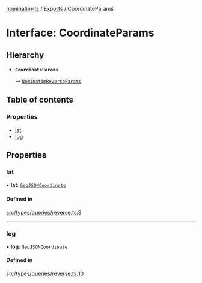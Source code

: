 [nominatim-ts](../README.md) / [Exports](../modules.md) / CoordinateParams

# Interface: CoordinateParams

## Hierarchy

- **`CoordinateParams`**

  ↳ [`NominatimReverseParams`](NominatimReverseParams.md)

## Table of contents

### Properties

- [lat](CoordinateParams.md#lat)
- [log](CoordinateParams.md#log)

## Properties

### lat

• **lat**: [`GeoJSONCoordinate`](../modules.md#geojsoncoordinate)

#### Defined in

[src/types/queries/reverse.ts:9](https://github.com/blksnk/nominatim-js/blob/a025e65/src/types/queries/reverse.ts#L9)

___

### log

• **log**: [`GeoJSONCoordinate`](../modules.md#geojsoncoordinate)

#### Defined in

[src/types/queries/reverse.ts:10](https://github.com/blksnk/nominatim-js/blob/a025e65/src/types/queries/reverse.ts#L10)
